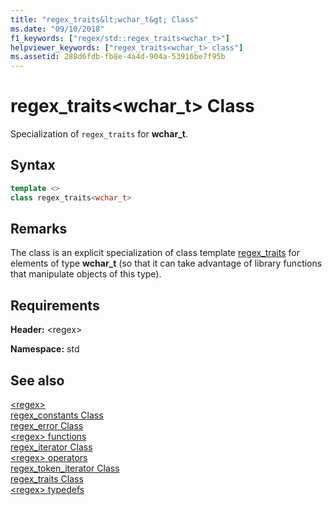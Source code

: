 ```yaml
---
title: "regex_traits&lt;wchar_t&gt; Class"
ms.date: "09/10/2018"
f1_keywords: ["regex/std::regex_traits<wchar_t>"]
helpviewer_keywords: ["regex_traits<wchar_t> class"]
ms.assetid: 288d6fdb-fb8e-4a4d-904a-53916be7f95b
---
```

# regex_traits&lt;wchar_t&gt; Class

Specialization of `regex_traits` for **wchar_t**.

## Syntax

```cpp
template <>
class regex_traits<wchar_t>
```

## Remarks

The class is an explicit specialization of class template [regex_traits](../standard-library/regex-traits-class.md) for elements of type **wchar_t** (so that it can take advantage of library functions that manipulate objects of this type).

## Requirements

**Header:** \<regex>

**Namespace:** std

## See also

[\<regex>](../standard-library/regex.md)\
[regex_constants Class](../standard-library/regex-constants-class.md)\
[regex_error Class](../standard-library/regex-error-class.md)\
[\<regex> functions](../standard-library/regex-functions.md)\
[regex_iterator Class](../standard-library/regex-iterator-class.md)\
[\<regex> operators](../standard-library/regex-operators.md)\
[regex_token_iterator Class](../standard-library/regex-token-iterator-class.md)\
[regex_traits Class](../standard-library/regex-traits-class.md)\
[\<regex> typedefs](../standard-library/regex-typedefs.md)
